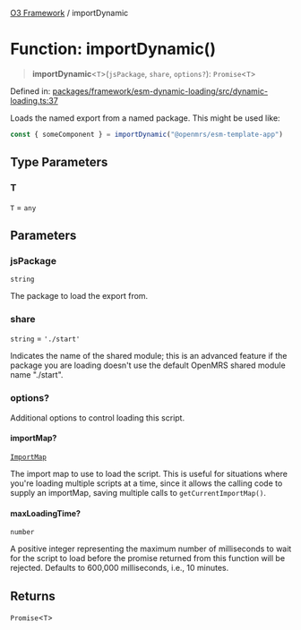 [O3 Framework](../API.md) / importDynamic

# Function: importDynamic()

> **importDynamic**\<`T`\>(`jsPackage`, `share`, `options?`): `Promise`\<`T`\>

Defined in: [packages/framework/esm-dynamic-loading/src/dynamic-loading.ts:37](https://github.com/openmrs/openmrs-esm-core/blob/main/packages/framework/esm-dynamic-loading/src/dynamic-loading.ts#L37)

Loads the named export from a named package. This might be used like:

```js
const { someComponent } = importDynamic("@openmrs/esm-template-app")
```

## Type Parameters

### T

`T` = `any`

## Parameters

### jsPackage

`string`

The package to load the export from.

### share

`string` = `'./start'`

Indicates the name of the shared module; this is an advanced feature if the package you are loading
  doesn't use the default OpenMRS shared module name "./start".

### options?

Additional options to control loading this script.

#### importMap?

[`ImportMap`](../interfaces/ImportMap.md)

The import map to use to load the script. This is useful for situations where you're
  loading multiple scripts at a time, since it allows the calling code to supply an importMap, saving multiple
  calls to `getCurrentImportMap()`.

#### maxLoadingTime?

`number`

A positive integer representing the maximum number of milliseconds to wait for the
  script to load before the promise returned from this function will be rejected. Defaults to 600,000 milliseconds,
  i.e., 10 minutes.

## Returns

`Promise`\<`T`\>
